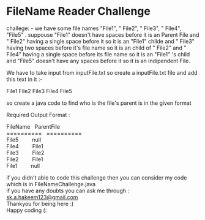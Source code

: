 <h1>FileName Reader Challenge</h1>

challege: - we have some file names "File1", " File2", "  File3", " File4", "File5" .
suppouse "File1" doesn't have spaces before it is an Parent File
and " File2" having a single space before it so it is an "File1" childe
and "  File3" having two spaces before it's file name  so it is an child of " File2" 
and " File4" having a single space before its file name so it is an "File1" 's child
and "File5" doesn't have any spaces before it so it is an indipendent File.

We have to take input from inputFile.txt
so create a inputFile.txt file
and add this text in it :-

File1 
 File2 
  File3
 File4
File5

so create a java code to find who is the file's parent is  in the given format

Required Output Format :

FileName   &nbsp; ParentFile<br>
========== &nbsp; ==========<br>
File5 &nbsp; &nbsp; &nbsp; &nbsp;    null<br>
File4 &nbsp; &nbsp; &nbsp; &nbsp;     File1<br>
File3 &nbsp; &nbsp; &nbsp; &nbsp;     File2<br>
File2 &nbsp; &nbsp; &nbsp; &nbsp;     File1<br>
File1 &nbsp; &nbsp; &nbsp; &nbsp;     null<br>



if you didn't able to code this challenge then you can consider my code which is in FileNameChallenge.java<br>
if you have any doubts you can ask me through : sk.a.hakeem123@gmail.com<br>
Thankyou for being here :)<br>
Happy coding (:<br>

